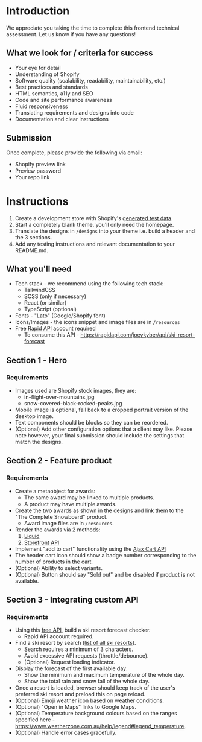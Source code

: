 # Introduction

We appreciate you taking the time to complete this frontend technical assessment. Let us know if you have any questions!

## What we look for / criteria for success

- Your eye for detail
- Understanding of Shopify
- Software quality (scalability, readability, maintainability, etc.)
- Best practices and standards
- HTML semantics, a11y and SEO
- Code and site performance awareness
- Fluid responsiveness
- Translating requirements and designs into code
- Documentation and clear instructions

## Submission

Once complete, please provide the following via email:
- Shopify preview link
- Preview password
- Your repo link

# Instructions

1. Create a development store with Shopify's [generated test data](https://shopify.dev/docs/apps/tools/development-stores/generated-data).
2. Start a completely blank theme, you'll only need the homepage.
3. Translate the designs in `/designs` into your theme i.e. build a header and the 3 sections.
4. Add any testing instructions and relevant documentation to your README.md.

## What you'll need
- Tech stack - we recommend using the following tech stack:
  - TailwindCSS
  - SCSS (only if necessary)
  - React (or similar)
  - TypeScript (optional)
- Fonts - "Lato" (Google/Shopify font)
- Icons/Images - the icons snippet and image files are in `/resources`
- Free [Rapid API](https://rapidapi.com/) account required
  - To consume this API - https://rapidapi.com/joeykyber/api/ski-resort-forecast

## Section 1 - Hero

### Requirements

- Images used are Shopify stock images, they are:
  - in-flight-over-mountains.jpg
  - snow-covered-black-rocked-peaks.jpg
- Mobile image is optional, fall back to a cropped portrait version of the desktop image.
- Text components should be blocks so they can be reordered.
- (Optional) Add other configuration options that a client may like. Please note however, your final submission should include the settings that match the designs.

## Section 2 - Feature product

### Requirements

- Create a metaobject for awards:
  - The same award may be linked to multiple products.
  - A product may have multiple awards.
- Create the two awards as shown in the designs and link them to the "The Complete Snowboard" product.
  - Award image files are in `/resources`.
- Render the awards via 2 methods:
  1. [Liquid](https://shopify.dev/docs/api/liquid)
  2. [Storefront API](https://shopify.dev/docs/api/storefront)
- Implement "add to cart" functionality using the [Ajax Cart API](https://shopify.dev/docs/api/ajax/reference/cart)
- The header cart icon should show a badge number corresponding to the number of products in the cart.
- (Optional) Ability to select variants.
- (Optional) Button should say "Sold out" and be disabled if product is not available.

## Section 3 - Integrating custom API

### Requirements

- Using this [free API](https://rapidapi.com/joeykyber/api/ski-resort-forecast), build a ski resort forecast checker.
  - Rapid API account required.
- Find a ski resort by search ([list of all ski resorts](https://www.skiresort.info/ski-resorts/)).
  - Search requires a minimum of 3 characters.
  - Avoid excessive API requests (throttle/debounce).
  - (Optional) Request loading indicator.
- Display the forecast of the first available day:
  - Show the minimum and maximum temperature of the whole day.
  - Show the total rain and snow fall of the whole day. 
- Once a resort is loaded, browser should keep track of the user's preferred ski resort and preload this on page reload.
- (Optional) Emoji weather icon based on weather conditions.
- (Optional) "Open in Maps" links to Google Maps.
- (Optional) Temperature background colours based on the ranges specified here - https://www.weatherzone.com.au/help/legend#legend_temperature.
- (Optional) Handle error cases gracefully.
